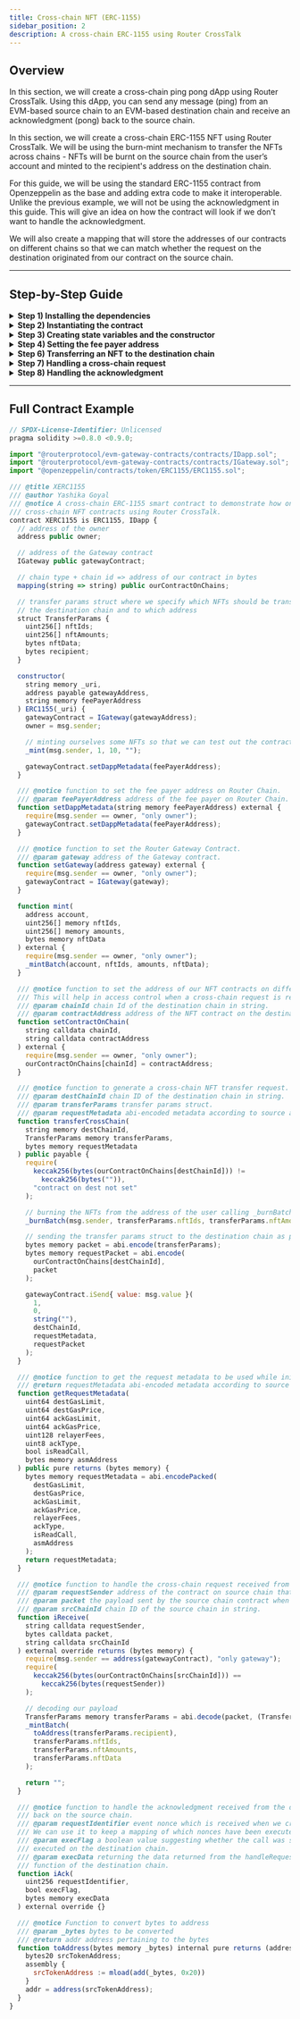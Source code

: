 ```yaml
---
title: Cross-chain NFT (ERC-1155)
sidebar_position: 2
description: A cross-chain ERC-1155 using Router CrossTalk
---
```


## Overview
In this section, we will create a cross-chain ping pong dApp using Router CrossTalk. Using this dApp, you can send any message (ping) from an EVM-based source chain to an EVM-based destination chain and receive an acknowledgment (pong) back to the source chain. 

In this section, we will create a cross-chain ERC-1155 NFT using Router CrossTalk. We will be using the burn-mint mechanism to transfer the NFTs across chains - NFTs will be burnt on the source chain from the user’s account and minted to the recipient's address on the destination chain.

For this guide, we will be using the standard ERC-1155 contract from Openzeppelin as the base and adding extra code to make it interoperable. Unlike the previous example, we will not be using the acknowledgment in this guide. This will give an idea on how the contract will look if we don’t want to handle the acknowledgment.

We will also create a mapping that will store the addresses of our contracts on different chains so that we can match whether the request on the destination originated from our contract on the source chain.

----

## Step-by-Step Guide
<details>
<summary><b>Step 1) Installing the dependencies</b></summary>

Install the `evm-gateway` contracts with either of the following commands:
```bash
yarn add @routerprotocol/evm-gateway-contracts
```

```bash
npm install @routerprotocol/evm-gateway-contracts
```

:::tip
Make sure you're using the latest version of the Gateway contracts.
:::

</details>


<details>
<summary><b>Step 2) Instantiating the contract</b></summary>

```javascript
//SPDX-License-Identifier: UNLICENSED
pragma solidity >=0.8.0 <0.9.0;

import "@routerprotocol/evm-gateway-contracts/contracts/IDapp.sol";
import "@routerprotocol/evm-gateway-contracts/contracts/IGateway.sol";
import "@openzeppelin/contracts/token/ERC1155/ERC1155.sol";

contract XERC1155 is ERC1155, IDapp {
}
```

1. Import the `IGateway.sol` and `IDapp.sol` from `@routerprotocol/evm-gateway-contracts/contracts`.
2. Import the `ERC1155.sol` from `@openzeppelin/contracts/token/ERC1155`.
3. Inherit the `ERC1155` and `IDapp` contracts into the main contract (XERC1155).

</details>



<details>
<summary><b>Step 3) Creating state variables and the constructor</b></summary>

```javascript
  address public owner;
  IGateway public gatewayContract;

  mapping(string => string) public ourContractOnChains;

  struct TransferParams {
    uint256[] nftIds;
    uint256[] nftAmounts;
    bytes nftData;
    bytes recipient;
  }

  constructor(
    string memory _uri,
    address payable gatewayAddress,
	  string memory feePayerAddress
  ) ERC1155(_uri) {
    gatewayContract = IGateway(gatewayAddress);
    owner = msg.sender;

    // minting ourselves some NFTs so that we can test out the contracts
    _mint(msg.sender, 1, 10, "");

    gatewayContract.setDappMetadata(feePayerAddress);
  }
```

1. Create a variable `owner` of type `address` which will be used for access control.
2. Create an instance to the `gatewayContract` of type `IGateway`. This will be the contract which will route your message to the Router Chain.
3. Create a mapping `ourContractOnChains` that takes network ID as the key and returns the corresponding NFT on that chain. 
   To allow the contract admin to map an address with a chain ID, create a setter function using the following steps:

   ```jsx
   function setContractOnChain(
   	string calldata chainId,
   	string calldata contractAddress
   ) external {
   	require(msg.sender == owner, "only admin");
   	ourContractOnChains[chainId] = contractAddress;
   }
   ```
4. Create a struct named **TransferParams** which will be used to transfer NFTs to the destination chain. This will contain:
   - **`nftIds` -** An array of NFT ids that a user wants to transfer to the destination chain.
   - **`nftAmounts` -** An array of amounts of the respective NFT ids to be transferred to the recipient on the destination chain.
   - **`nftData` -** Arbitrary data to be sent with the NFT. The user can send `0x` if they don’t want to send any data while transferring the NFT.
   - **`recipient` -** Address (in bytes format) of the recipient of the NFTs on the destination chain.
5. Create the constructor with `gatewayAddress` and the `feePayerAddress` in string format. Also initialize the ERC1155 contract by passing the URI with the constructor as shown above.
6. Set the owner as `msg.sender` inside the constructor so that the deployer is the admin, mint some NFTs to the deployer so that the cross-chain transfer functionality can be taken into action and set the dApp metadata( explained in the next section) with the `feePayerAddress` as shown in the code snippet.

</details>


<details>
<summary><b>Step 4) Setting the fee payer address</b></summary>

```javascript
function setDappMetadata(string memory FeePayer) public {
  require(msg.sender == owner, "Only owner can set the metadata");
  gatewayContract.setDappMetadata(FeePayer);
}

- To facilitate cross-chain transactions, it is necessary to pay the fees on the Router chain. This can be achieved using the `setDappMetadata` function available in the Gateway contracts. The function takes a `feePayerAddress` parameter, which represents the account responsible for covering the transaction fees for any cross-chain requests originating from the dApp.
- Once the `feePayerAddress` is set, the designated fee payer must approve the request to act as the fee payer on the Router chain. Without this approval, dApps will not be able to execute any cross-chain transactions.
- It's important to note that any fee refunds resulting from these transactions will be credited back to the dApp's `feePayerAddress` on the Router chain.

</details>

<details>
<summary><b>Step 5) Setting the Gateway address</b></summary>

```javascript
function setGateway(address gateway) external {
  require(msg.sender == owner, "only owner");
  gatewayContract = IGateway(gateway);
}
```

This is an administrative function which sets the address of the Gateway contract. This function should be invoked whenever Router's Gateway contract gets updated.

</details>





<details>
<summary><b>Step 6) Transferring an NFT to the destination chain</b></summary>

```javascript
function transferCrossChain(
    string calldata destChainId,
    TransferParams calldata transferParams,
    bytes calldata requestMetadata
  ) public payable {
    require(
      keccak256(bytes(ourContractOnChains[destChainId])) !=
        keccak256(bytes("")),
      "contract on dest not set"
    );

    // burning the NFTs from the address of the user calling _burnBatch function
    _burnBatch(msg.sender, transferParams.nftIds, transferParams.nftAmounts);

    // sending the transfer params struct to the destination chain as payload.
    bytes memory packet = abi.encode(transferParams);
    bytes memory requestPacket = abi.encode(
      ourContractOnChains[destChainId],
      packet
    );

    gatewayContract.iSend{ value: msg.value }(
      1,
      0,
      string(""),
      destChainId,
      requestMetadata,
      requestPacket
    );
  }
```

- **Create a function named `transferCrossChain`:** This will be used to send a ping (message) to the destination chain. The parameters for this function includes:

    **1) `destChainId` -** Network ID of the destination chain in string format.
    
    **2) `transferParams` -** The struct of type `TransferParams` which receives the NFT ids and the respective amounts that the user wants to transfer to the destination chain. It also receives the arbitrary data to be sent while minting the NFT on the destination chain as well as the address of the recipient in bytes.

    **2) `destinationContractAddress` -** Address of the destination contract in `bytes` format.

    **3) `requestMetadata` -** Abi-encoded metadata based on the source and destination chains. To get the request metadata, the following function can be used:

      ```jsx
      function getRequestMetadata(
        uint64 destGasLimit,
        uint64 destGasPrice,
        uint64 ackGasLimit,
        uint64 ackGasPrice,
        uint128 relayerFees,
        uint8 ackType,
        bool isReadCall,
        bytes memory asmAddress
      ) public pure returns (bytes memory) {
        bytes memory requestMetadata = abi.encodePacked(
          destGasLimit,
          destGasPrice,
          ackGasLimit,
          ackGasPrice,
          relayerFees,
          ackType,
          isReadCall,
          asmAddress
        );
        return requestMetadata;
      }
      ```
       ```

    More details on `requestMetadata` can be found [here](../../evm-guides/iDapp-functions/iSend#5-requestmetadata).


- **Check the mapping:** Check to see whether the mapping of NFTs contract addresses on the respective destination chains is set using the `setContractOnChain` function.
- **Burn the NFTs from user’s account:** The user must own the NFTs to be able to transfer them to the destination chain. Burn those NFTs from the user’s account before creating a cross-chain communication request to the destination chain using the `burnBatch` method defined in `ERC-1155` contract of the Openzeppelin library.
- **Create the payload packet:** The payload for the cross-chain communication request will contain transfer parameters that need to be delivered to the destination chain. To achieve this, ABI-encode the `transferParams` and set the resulting encoded data as the payload for the request.
- **Create the request packet:** To create a request packet, simply ABI-encode the destination contract address along with the payload packet created in the previous step. Set this encoded data as the request packet to be sent to the destination chain.
- **Call the Gateway contract to generate a cross-chain request:** Call the `iSend` function of the Gateway contract with the required parameters. The documentation for this function can be found [here](../../evm-guides/iDapp-functions/iSend).

</details>


<details>
<summary><b>Step 7) Handling a cross-chain request</b></summary>


Now that we have setup the contract to send a ping from the source chain, we need to implement an `iReceive` function handle the request on the destination chain. The `iReceive` function will include the following signature:

```javascript
function iReceive(
  string memory requestSender,
  bytes memory packet,
  string memory srcChainId
) external override returns (bytes memory) {
  require(msg.sender == address(gatewayContract), "only gateway");

  require(
    keccak256(bytes(ourContractOnChains[srcChainId])) ==
      keccak256(bytes(requestSender))
  );

  // decoding our payload
  TransferParams memory transferParams = abi.decode(packet, (TransferParams));
  _mintBatch(
    toAddress(transferParams.recipient),
    transferParams.nftIds,
    transferParams.nftAmounts,
    transferParams.nftData
  );

  return "";
}
```

- It is important to name the function `iReceive` and ensure that its signature, including the name and parameters, remains the same. This is because the Gateway contract on the destination chain will call this function, and any changes to the name or parameters will result in a failed call. Further details on the parameters required for this function can be found [here](../../evm-guides/iDapp-functions/iReceive).
- To ensure that the request is received only from the application contract on the source chain, the application can create a mapping of allowed contract addresses for each chain ID. Then, in the `iReceive` function, the application can check that the `requestSender` is the same as the address stored in the mapping for the specific chain ID. To keep this contract as simple as possible, this condition has not been implemented here.
- Ensure that only the Gateway contract can call the function, as no other contract or wallet should have access to it. Once this is confirmed, the payload can be decoded to obtain the transfer parameters, which are stored in a variable called `transferParams`.
- The burnt NFTs from the source chain can then be minted to the recipient on the destination chain using the `ERC-1155` contract's `mintBatch` function from the Openzeppelin library. It is necessary to convert the recipient's address from bytes back to address format for this process, which can be done using the `toAddress` function.

```javascript
/// @notice Function to convert bytes to address
/// @param _bytes bytes to be converted
/// @return addr address pertaining to the bytes
function toAddress(bytes memory _bytes) internal pure returns (address addr) {
  bytes20 srcTokenAddress;
  assembly {
    srcTokenAddress := mload(add(_bytes, 0x20))
  }
  addr = address(srcTokenAddress);
}
```

- After the execution of the `iReceive` function is complete, a success acknowledgment will be triggered to the Router Chain.


3. Decode the packet using abi decoding and store it in `requestId` and `sampleStr` variables.
4. Check if the string received in non-empty. If it is empty, throw a custom error which will trigger a failure acknowledgment to the Router chain.
5. Set the string message in `pingFromSource` mapping and emit the `PingFromSource` event with `srcChainId`, `requestId` and the string message. Finally, return the `requestId` and string message received with the function. This will trigger a success acknowledgment to the Router chain.


</details>

<details>
<summary><b>Step 8) Handling the acknowledgment</b></summary>


After handling the request on the destination chain, the contract inherited from the `IDapp` must implement the `iAck` function. However, if the acknowledgment on the source chain is not to be handled, an empty function can be implemented to satisfy the requirement. Further information about the function can be found in the documentation provided [here](../../evm-guides/iDapp-functions/iAck)

```javascript
function iAck(
    uint256 requestIdentifier,
    bool execFlag,
    bytes memory execData
) external {}
```

</details>

----

## Full Contract Example

```javascript
// SPDX-License-Identifier: Unlicensed
pragma solidity >=0.8.0 <0.9.0;

import "@routerprotocol/evm-gateway-contracts/contracts/IDapp.sol";
import "@routerprotocol/evm-gateway-contracts/contracts/IGateway.sol";
import "@openzeppelin/contracts/token/ERC1155/ERC1155.sol";

/// @title XERC1155
/// @author Yashika Goyal
/// @notice A cross-chain ERC-1155 smart contract to demonstrate how one can create
/// cross-chain NFT contracts using Router CrossTalk.
contract XERC1155 is ERC1155, IDapp {
  // address of the owner
  address public owner;

  // address of the Gateway contract
  IGateway public gatewayContract;

  // chain type + chain id => address of our contract in bytes
  mapping(string => string) public ourContractOnChains;

  // transfer params struct where we specify which NFTs should be transferred to
  // the destination chain and to which address
  struct TransferParams {
    uint256[] nftIds;
    uint256[] nftAmounts;
    bytes nftData;
    bytes recipient;
  }

  constructor(
    string memory _uri,
    address payable gatewayAddress,
    string memory feePayerAddress
  ) ERC1155(_uri) {
    gatewayContract = IGateway(gatewayAddress);
    owner = msg.sender;

    // minting ourselves some NFTs so that we can test out the contracts
    _mint(msg.sender, 1, 10, "");

    gatewayContract.setDappMetadata(feePayerAddress);
  }

  /// @notice function to set the fee payer address on Router Chain.
  /// @param feePayerAddress address of the fee payer on Router Chain.
  function setDappMetadata(string memory feePayerAddress) external {
    require(msg.sender == owner, "only owner");
    gatewayContract.setDappMetadata(feePayerAddress);
  }

  /// @notice function to set the Router Gateway Contract.
  /// @param gateway address of the Gateway contract.
  function setGateway(address gateway) external {
    require(msg.sender == owner, "only owner");
    gatewayContract = IGateway(gateway);
  }

  function mint(
    address account,
    uint256[] memory nftIds,
    uint256[] memory amounts,
    bytes memory nftData
  ) external {
    require(msg.sender == owner, "only owner");
    _mintBatch(account, nftIds, amounts, nftData);
  }

  /// @notice function to set the address of our NFT contracts on different chains.
  /// This will help in access control when a cross-chain request is received.
  /// @param chainId chain Id of the destination chain in string.
  /// @param contractAddress address of the NFT contract on the destination chain.
  function setContractOnChain(
    string calldata chainId,
    string calldata contractAddress
  ) external {
    require(msg.sender == owner, "only owner");
    ourContractOnChains[chainId] = contractAddress;
  }

  /// @notice function to generate a cross-chain NFT transfer request.
  /// @param destChainId chain ID of the destination chain in string.
  /// @param transferParams transfer params struct.
  /// @param requestMetadata abi-encoded metadata according to source and destination chains
  function transferCrossChain(
    string memory destChainId,
    TransferParams memory transferParams,
    bytes memory requestMetadata
  ) public payable {
    require(
      keccak256(bytes(ourContractOnChains[destChainId])) !=
        keccak256(bytes("")),
      "contract on dest not set"
    );

    // burning the NFTs from the address of the user calling _burnBatch function
    _burnBatch(msg.sender, transferParams.nftIds, transferParams.nftAmounts);

    // sending the transfer params struct to the destination chain as payload.
    bytes memory packet = abi.encode(transferParams);
    bytes memory requestPacket = abi.encode(
      ourContractOnChains[destChainId],
      packet
    );

    gatewayContract.iSend{ value: msg.value }(
      1,
      0,
      string(""),
      destChainId,
      requestMetadata,
      requestPacket
    );
  }

  /// @notice function to get the request metadata to be used while initiating cross-chain request
  /// @return requestMetadata abi-encoded metadata according to source and destination chains
  function getRequestMetadata(
    uint64 destGasLimit,
    uint64 destGasPrice,
    uint64 ackGasLimit,
    uint64 ackGasPrice,
    uint128 relayerFees,
    uint8 ackType,
    bool isReadCall,
    bytes memory asmAddress
  ) public pure returns (bytes memory) {
    bytes memory requestMetadata = abi.encodePacked(
      destGasLimit,
      destGasPrice,
      ackGasLimit,
      ackGasPrice,
      relayerFees,
      ackType,
      isReadCall,
      asmAddress
    );
    return requestMetadata;
  }

  /// @notice function to handle the cross-chain request received from some other chain.
  /// @param requestSender address of the contract on source chain that initiated the request.
  /// @param packet the payload sent by the source chain contract when the request was created.
  /// @param srcChainId chain ID of the source chain in string.
  function iReceive(
    string calldata requestSender,
    bytes calldata packet,
    string calldata srcChainId
  ) external override returns (bytes memory) {
    require(msg.sender == address(gatewayContract), "only gateway");
    require(
      keccak256(bytes(ourContractOnChains[srcChainId])) ==
        keccak256(bytes(requestSender))
    );

    // decoding our payload
    TransferParams memory transferParams = abi.decode(packet, (TransferParams));
    _mintBatch(
      toAddress(transferParams.recipient),
      transferParams.nftIds,
      transferParams.nftAmounts,
      transferParams.nftData
    );

    return "";
  }

  /// @notice function to handle the acknowledgment received from the destination chain
  /// back on the source chain.
  /// @param requestIdentifier event nonce which is received when we create a cross-chain request
  /// We can use it to keep a mapping of which nonces have been executed and which did not.
  /// @param execFlag a boolean value suggesting whether the call was successfully
  /// executed on the destination chain.
  /// @param execData returning the data returned from the handleRequestFromSource
  /// function of the destination chain.
  function iAck(
    uint256 requestIdentifier,
    bool execFlag,
    bytes memory execData
  ) external override {}

  /// @notice Function to convert bytes to address
  /// @param _bytes bytes to be converted
  /// @return addr address pertaining to the bytes
  function toAddress(bytes memory _bytes) internal pure returns (address addr) {
    bytes20 srcTokenAddress;
    assembly {
      srcTokenAddress := mload(add(_bytes, 0x20))
    }
    addr = address(srcTokenAddress);
  }
}
```
